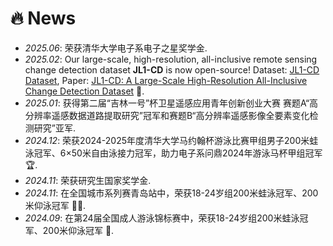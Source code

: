 # 🔥 News
- *2025.06*: 荣获清华大学电子系电子之星奖学金.
- *2025.02*: Our large-scale, high-resolution, all-inclusive remote sensing change detection dataset **JL1-CD** is now open-source! Dataset: [JL1-CD Dataset](https://github.com/circleLZY/MTKD-CD), Paper: [JL1-CD: A Large-Scale High-Resolution All-Inclusive Change Detection Dataset](https://arxiv.org/pdf/2502.13407) 📂.
- *2025.01*: 获得第二届“吉林一号”杯卫星遥感应用青年创新创业大赛 赛题A“高分辨率遥感数据道路提取研究”冠军和赛题B“高分辨率遥感影像全要素变化检测研究”亚军.
- *2024.12*: 荣获2024-2025年度清华大学马约翰杯游泳比赛甲组男子200米蛙泳冠军、6×50米自由泳接力冠军，助力电子系问鼎2024年游泳马杯甲组冠军 🏆.
- *2024.11*: 荣获研究生国家奖学金.
- *2024.11*: 在全国城市系列赛青岛站中，荣获18-24岁组200米蛙泳冠军、200米仰泳冠军 🏊‍♂️.
- *2024.09*: 在第24届全国成人游泳锦标赛中，荣获18-24岁组200米蛙泳冠军、200米仰泳冠军 🏅.